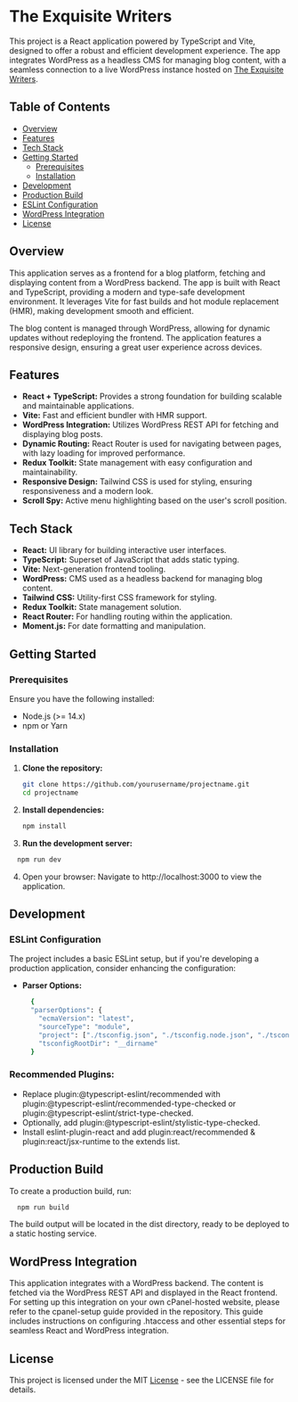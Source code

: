 # The Exquisite Writers

This project is a React application powered by TypeScript and Vite, designed to offer a robust and efficient development experience. The app integrates WordPress as a headless CMS for managing blog content, with a seamless connection to a live WordPress instance hosted on [The Exquisite Writers](https://theexquisitewriters.com).

## Table of Contents

-  [Overview](#overview)
-  [Features](#features)
-  [Tech Stack](#tech-stack)
-  [Getting Started](#getting-started)
   -  [Prerequisites](#prerequisites)
   -  [Installation](#installation)
-  [Development](#development)
-  [Production Build](#production-build)
-  [ESLint Configuration](#eslint-configuration)
-  [WordPress Integration](#wordpress-integration)
-  [License](#license)

## Overview

This application serves as a frontend for a blog platform, fetching and displaying content from a WordPress backend. The app is built with React and TypeScript, providing a modern and type-safe development environment. It leverages Vite for fast builds and hot module replacement (HMR), making development smooth and efficient.

The blog content is managed through WordPress, allowing for dynamic updates without redeploying the frontend. The application features a responsive design, ensuring a great user experience across devices.

## Features

-  **React + TypeScript:** Provides a strong foundation for building scalable and maintainable applications.
-  **Vite:** Fast and efficient bundler with HMR support.
-  **WordPress Integration:** Utilizes WordPress REST API for fetching and displaying blog posts.
-  **Dynamic Routing:** React Router is used for navigating between pages, with lazy loading for improved performance.
-  **Redux Toolkit:** State management with easy configuration and maintainability.
-  **Responsive Design:** Tailwind CSS is used for styling, ensuring responsiveness and a modern look.
-  **Scroll Spy:** Active menu highlighting based on the user's scroll position.

## Tech Stack

-  **React:** UI library for building interactive user interfaces.
-  **TypeScript:** Superset of JavaScript that adds static typing.
-  **Vite:** Next-generation frontend tooling.
-  **WordPress:** CMS used as a headless backend for managing blog content.
-  **Tailwind CSS:** Utility-first CSS framework for styling.
-  **Redux Toolkit:** State management solution.
-  **React Router:** For handling routing within the application.
-  **Moment.js:** For date formatting and manipulation.

## Getting Started

### Prerequisites

Ensure you have the following installed:

-  Node.js (>= 14.x)
-  npm or Yarn

### Installation

1. **Clone the repository:**

   ```bash
   git clone https://github.com/yourusername/projectname.git
   cd projectname

   ```

2. **Install dependencies:**

   ```bash
   npm install

   ```

3. **Run the development server:**

```bash
  npm run dev

```

4. Open your browser:
   Navigate to http://localhost:3000 to view the application.

## Development

### ESLint Configuration

The project includes a basic ESLint setup, but if you're developing a production application, consider enhancing the configuration:

-  **Parser Options:**
   ```bash
     {
     "parserOptions": {
       "ecmaVersion": "latest",
       "sourceType": "module",
       "project": ["./tsconfig.json", "./tsconfig.node.json", "./tsconfig.app.json"],
       "tsconfigRootDir": "__dirname"
     }
   ```

### Recommended Plugins:

-  Replace plugin:@typescript-eslint/recommended with plugin:@typescript-eslint/recommended-type-checked or plugin:@typescript-eslint/strict-type-checked.
-  Optionally, add plugin:@typescript-eslint/stylistic-type-checked.
-  Install eslint-plugin-react and add plugin:react/recommended & plugin:react/jsx-runtime to the extends list.

## Production Build

To create a production build, run:

```bash
  npm run build
```

The build output will be located in the dist directory, ready to be deployed to a static hosting service.

## WordPress Integration

This application integrates with a WordPress backend. The content is fetched via the WordPress REST API and displayed in the React frontend. For setting up this integration on your own cPanel-hosted website, please refer to the cpanel-setup guide provided in the repository. This guide includes instructions on configuring .htaccess and other essential steps for seamless React and WordPress integration.

## License

This project is licensed under the MIT [License](#license) - see the LICENSE file for details.
